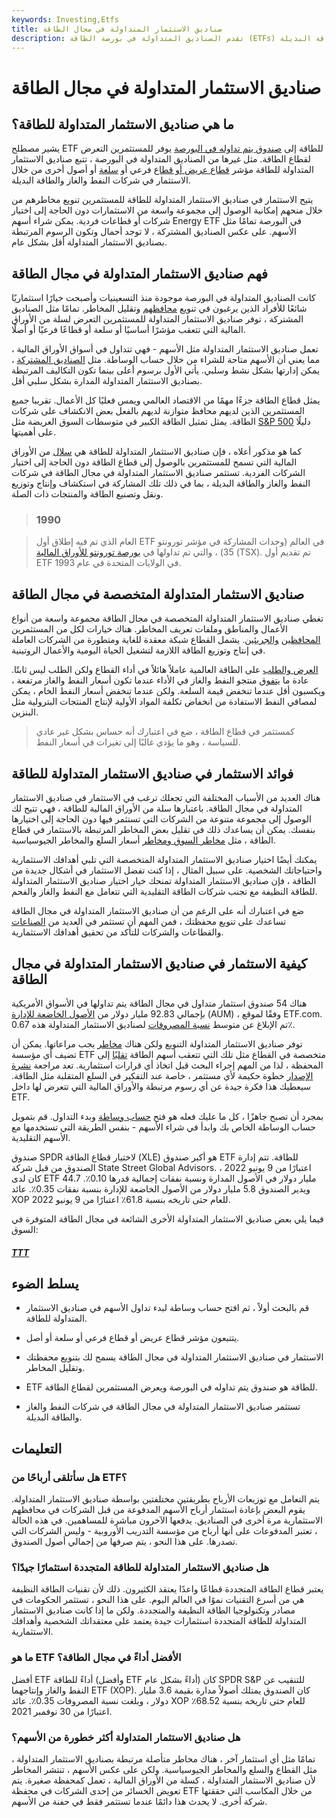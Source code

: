 ```yaml
---
keywords: Investing,Etfs
title: صناديق الاستثمار المتداولة في مجال الطاقة
description: تقدم الصناديق المتداولة في بورصة الطاقة (ETFs) عددًا من الطرق للاستثمار في هذا القطاع ، من شركات النفط والغاز إلى مصادر الطاقة البديلة.
---
```


# صناديق الاستثمار المتداولة في مجال الطاقة
## ما هي صناديق الاستثمار المتداولة للطاقة؟

يشير مصطلح ETF للطاقة إلى [صندوق يتم تداوله في البورصة](/energy-etf) يوفر للمستثمرين التعرض لقطاع الطاقة. مثل غيرها من الصناديق المتداولة في البورصة ، تتبع صناديق الاستثمار المتداولة للطاقة مؤشر [قطاع عريض أو قطاع](/sector) فرعي أو [سلعة](/commodity) أو أصول أخرى من خلال الاستثمار في شركات النفط والغاز والطاقة البديلة.

يتيح الاستثمار في صناديق الاستثمار المتداولة للطاقة للمستثمرين تنويع مخاطرهم من خلال منحهم إمكانية الوصول إلى مجموعة واسعة من الاستثمارات دون الحاجة إلى اختيار شركات أو قطاعات فردية. يمكن شراء أسهم Energy ETF في البورصة تمامًا مثل الأسهم. على عكس الصناديق المشتركة ، لا توجد أحمال وتكون الرسوم المرتبطة بصناديق الاستثمار المتداولة أقل بشكل عام.

## فهم صناديق الاستثمار المتداولة في مجال الطاقة

كانت الصناديق المتداولة في البورصة موجودة منذ التسعينيات وأصبحت خيارًا استثماريًا شائعًا للأفراد الذين يرغبون في تنويع [محافظهم](/portfolio) وتقليل المخاطر. تمامًا مثل الصناديق المشتركة ، توفر صناديق الاستثمار المتداولة للمستثمرين التعرض لسلة من الأوراق المالية التي تتعقب مؤشرًا أساسيًا أو سلعة أو قطاعًا فرعيًا أو أصلًا.

تعمل صناديق الاستثمار المتداولة مثل الأسهم - فهي تتداول في أسواق الأوراق المالية ، مما يعني أن الأسهم متاحة للشراء من خلال حساب الوساطة. مثل [الصناديق المشتركة](/mutualfund) ، يمكن إدارتها بشكل نشط وسلبي. يأتي الأول برسوم أعلى بينما تكون التكاليف المرتبطة بصناديق الاستثمار المتداولة المدارة بشكل سلبي أقل.

يمثل قطاع الطاقة جزءًا مهمًا من الاقتصاد العالمي ويمس فعليًا كل الأعمال. تقريبا جميع المستثمرين الذين لديهم محافظ متوازنة لديهم بالفعل بعض الانكشاف على شركات الطاقة. يمثل تمثيل الطاقة الكبير في متوسطات السوق العريضة مثل [S&P 500](/sp500) دليلًا على أهميتها.

كما هو مذكور أعلاه ، فإن صناديق الاستثمار المتداولة للطاقة هي [سلال](/basket) من الأوراق المالية التي تسمح للمستثمرين بالوصول إلى قطاع الطاقة دون الحاجة إلى اختيار الشركات الفردية. تستثمر صناديق الاستثمار المتداولة في مجال الطاقة في شركات النفط والغاز والطاقة البديلة ، بما في ذلك تلك المشاركة في استكشاف وإنتاج وتوزيع ونقل وتصنيع الطاقة والمنتجات ذات الصلة.

> ### 1990

> العام الذي تم فيه إطلاق أول ETF في العالم (وحدات المشاركة في مؤشر تورونتو 35) ، والتي تم تداولها في [بورصة تورونتو للأوراق المالية](/toronto-stock-exchange-tsx) (TSX). تم تقديم أول ETF في الولايات المتحدة في عام 1993.

>

## صناديق الاستثمار المتداولة المتخصصة في مجال الطاقة

تغطي صناديق الاستثمار المتداولة المتخصصة في مجال الطاقة مجموعة واسعة من أنواع الأعمال والمناطق وملفات تعريف المخاطر. هناك خيارات لكل من المستثمرين [المحافظين](/conservativeinvesting) [والجريئين](/aggressiveinvestmentstrategy). يشمل القطاع شبكة معقدة للغاية ومتطورة من الشركات العاملة في إنتاج وتوزيع الطاقة اللازمة لتشغيل الحياة اليومية والأعمال الروتينية.

[العرض والطلب](/law-of-supply-demand) على الطاقة العالمية عاملاً هائلاً في أداء القطاع ولكن الطلب ليس ثابتًا. عادة ما [يتفوق](/outperform) منتجو النفط والغاز في الأداء عندما تكون أسعار النفط والغاز مرتفعة ، ويكسبون أقل عندما تنخفض قيمة السلعة. ولكن عندما تنخفض أسعار النفط الخام ، يمكن لمصافي النفط الاستفادة من انخفاض تكلفة المواد الأولية لإنتاج المنتجات البترولية مثل البنزين.

> كمستثمر في قطاع الطاقة ، ضع في اعتبارك أنه حساس بشكل غير عادي للسياسة ، وهو ما يؤدي غالبًا إلى تغيرات في أسعار النفط.

>

## فوائد الاستثمار في صناديق الاستثمار المتداولة للطاقة

هناك العديد من الأسباب المختلفة التي تجعلك ترغب في الاستثمار في صناديق الاستثمار المتداولة في مجال الطاقة. باعتبارها سلة من الأوراق المالية للطاقة ، فهي تتيح لك الوصول إلى مجموعة متنوعة من الشركات التي تستثمر فيها دون الحاجة إلى اختيارها بنفسك. يمكن أن يساعدك ذلك في تقليل بعض المخاطر المرتبطة بالاستثمار في قطاع الطاقة ، مثل [مخاطر السوق ومخاطر](/marketrisk) أسعار السلع والمخاطر الجيوسياسية.

يمكنك أيضًا اختيار صناديق الاستثمار المتداولة المتخصصة التي تلبي أهدافك الاستثمارية واحتياجاتك الشخصية. على سبيل المثال ، إذا كنت تفضل الاستثمار في أشكال جديدة من الطاقة ، فإن صناديق الاستثمار المتداولة تمنحك خيار اختيار صناديق الاستثمار المتداولة للطاقة النظيفة مع تجنب شركات الطاقة التقليدية التي تتعامل مع النفط والغاز والفحم.

ضع في اعتبارك أنه على الرغم من أن صناديق الاستثمار المتداولة في مجال الطاقة تساعدك على تنويع محفظتك ، فمن المهم أن تستثمر في العديد من [الصناعات](/industry) والقطاعات والشركات للتأكد من تحقيق أهدافك الاستثمارية.

## كيفية الاستثمار في صناديق الاستثمار المتداولة في مجال الطاقة

هناك 54 صندوق استثمار متداول في مجال الطاقة يتم تداولها في الأسواق الأمريكية بإجمالي 92.83 مليار دولار من [الأصول الخاضعة للإدارة](/aum) (AUM) ، وفقًا لموقع ETF.com. تم الإبلاغ عن متوسط [نسبة المصروفات](/expenseratio) لصناديق الاستثمار المتداولة هذه 0.67٪.

توفر صناديق الاستثمار المتداولة التنويع ولكن هناك [مخاطر](/risk) يجب مراعاتها. يمكن أن تضيف أي مؤسسة ETF متخصصة في القطاع مثل تلك التي تتعقب أسهم الطاقة [تقلبًا](/volatility) إلى المحفظة ، لذا من المهم إجراء البحث قبل اتخاذ أي قرارات استثمارية. تعد مراجعة [نشرة الإصدار](/prospectus) خطوة حكيمة لأي مستثمر ، خاصة عند التفكير في السلع المتقلبة مثل الطاقة. سيعطيك هذا فكرة جيدة عن أي رسوم مرتبطة والأوراق المالية التي تتعرض لها داخل ETF.

بمجرد أن تصبح جاهزًا ، كل ما عليك فعله هو فتح [حساب وساطة](/brokerageaccount) وبدء التداول. قم بتمويل حساب الوساطة الخاص بك وابدأ في شراء الأسهم - بنفس الطريقة التي تستخدمها مع الأسهم التقليدية.

صندوق SPDR لاختيار قطاع الطاقة (XLE) هو أكبر صندوق ETF للطاقة. تتم إدارة الصندوق من قبل شركة State Street Global Advisors. اعتبارًا من 9 يونيو 2022 ، كان لدى ETF 44.7 مليار دولار في الأصول المدارة ونسبة نفقات إجمالية قدرها 0.10٪. ويدير الصندوق 5.8 مليار دولار من الأصول الخاضعة للإدارة بنسبة نفقات 0.35٪. عائد XOP للعام حتى تاريخه بنسبة 61.8٪ اعتبارًا من 9 يونيو 2022.

فيما يلي بعض صناديق الاستثمار المتداولة الأخرى الشائعة في مجال الطاقة المتوفرة في السوق:

<h5> <a href=""> TTT </a> </h5>

## يسلط الضوء

- قم بالبحث أولاً ، ثم افتح حساب وساطة لبدء تداول الأسهم في صناديق الاستثمار المتداولة للطاقة.

- يتتبعون مؤشر قطاع عريض أو قطاع فرعي أو سلعة أو أصل.

- الاستثمار في صناديق الاستثمار المتداولة في مجال الطاقة يسمح لك بتنويع محفظتك وتقليل المخاطر.

- ETF للطاقة هو صندوق يتم تداوله في البورصة ويعرض المستثمرين لقطاع الطاقة.

- تستثمر صناديق الاستثمار المتداولة في مجال الطاقة في شركات النفط والغاز والطاقة البديلة.

## التعليمات

### هل سأتلقى أرباحًا من ETF؟

يتم التعامل مع توزيعات الأرباح بطريقتين مختلفتين بواسطة صناديق الاستثمار المتداولة. يقوم البعض بإعادة استثمار أرباح الأسهم المدفوعة من قبل الشركات في محافظهم الاستثمارية مرة أخرى في الصناديق. يدفعها الآخرون مباشرة للمساهمين. في هذه الحالة ، تعتبر المدفوعات على أنها أرباح من مؤسسة التدريب الأوروبية - وليس الشركات التي تصدرها. على هذا النحو ، يتم صرفها من إجمالي أصول الصندوق.

### هل صناديق الاستثمار المتداولة للطاقة المتجددة استثمارًا جيدًا؟

يعتبر قطاع الطاقة المتجددة قطاعًا واعدًا يعتقد الكثيرون. ذلك لأن تقنيات الطاقة النظيفة هي من أسرع التقنيات نموًا في العالم اليوم. على هذا النحو ، تستثمر الحكومات في مصادر وتكنولوجيا الطاقة النظيفة والمتجددة. ولكن ما إذا كانت صناديق الاستثمار المتداولة للطاقة المتجددة استثمارات جيدة يعتمد على معتقداتك الشخصية وأهدافك الاستثمارية.

### ما هو ETF الأفضل أداءً في مجال الطاقة؟

أفضل ETF أداءً للطاقة (وأفضل ETF أداءً بشكل عام) كان SPDR S&P للتنقيب عن النفط والغاز وإنتاجهما ETF (XOP). كان الصندوق يمتلك أصولاً مدارة بقيمة 3.6 مليار دولار ، وبلغت نسبة المصروفات 0.35٪. عائد XOP للعام حتى تاريخه بنسبة 68.52٪ اعتبارًا من 30 نوفمبر 2021.

### هل صناديق الاستثمار المتداولة أكثر خطورة من الأسهم؟

تمامًا مثل أي استثمار آخر ، هناك مخاطر متأصلة مرتبطة بصناديق الاستثمار المتداولة ، مثل القطاع والسلع والمخاطر الجيوسياسية. ولكن على عكس الأسهم ، تنتشر المخاطر لأن صناديق الاستثمار المتداولة ، كسلة من الأوراق المالية ، تعمل كمحفظة صغيرة. يتم تعويض الخسائر من إحدى الشركات في محفظة ETF من خلال المكاسب التي حققتها شركة أخرى. لا يحدث هذا دائمًا عندما تستثمر فقط في حفنة من الأسهم.

